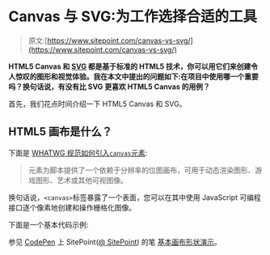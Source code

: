 # Canvas 与 SVG:为工作选择合适的工具

> 原文:[https://www.sitepoint.com/canvas-vs-svg/](https://www.sitepoint.com/canvas-vs-svg/)

**HTML5 Canvas 和 [SVG](https://www.sitepoint.com/svg-101-what-is-svg/) 都是基于标准的 HTML5 技术，你可以用它们来创建令人惊叹的图形和视觉体验。我在本文中提出的问题如下:在项目中使用哪一个重要吗？换句话说，有没有比 SVG 更喜欢 HTML5 Canvas 的用例？**

首先，我们花点时间介绍一下 HTML5 Canvas 和 SVG。

## HTML5 画布是什么？

下面是 [WHATWG 规范如何引入`canvas`元素](https://html.spec.whatwg.org/multipage/scripting.html#the-canvas-element):

> 元素为脚本提供了一个依赖于分辨率的位图画布，可用于动态渲染图形、游戏图形、艺术或其他可视图像。

换句话说，`<canvas>`标签暴露了一个表面，您可以在其中使用 JavaScript 可编程接口逐个像素地创建和操作栅格化图像。

下面是一个基本代码示例:

参见 [CodePen](https://codepen.io) 上 SitePoint([@ SitePoint](https://codepen.io/SitePoint))
的笔 [基本画布形状演示](https://codepen.io/SitePoint/pen/LYbOBgm)。